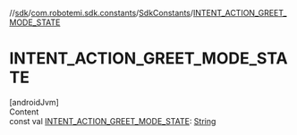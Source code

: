 //[sdk](../../../index.md)/[com.robotemi.sdk.constants](../index.md)/[SdkConstants](index.md)/[INTENT_ACTION_GREET_MODE_STATE](-i-n-t-e-n-t_-a-c-t-i-o-n_-g-r-e-e-t_-m-o-d-e_-s-t-a-t-e.md)



# INTENT_ACTION_GREET_MODE_STATE  
[androidJvm]  
Content  
const val [INTENT_ACTION_GREET_MODE_STATE](-i-n-t-e-n-t_-a-c-t-i-o-n_-g-r-e-e-t_-m-o-d-e_-s-t-a-t-e.md): [String](https://kotlinlang.org/api/latest/jvm/stdlib/kotlin/-string/index.html)  



